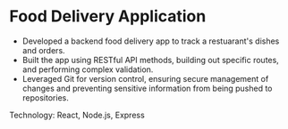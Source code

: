 # Food Delivery Application
* Developed a backend food delivery app to track a restuarant's dishes and orders.
* Built the app using RESTful API methods, building out specific routes, and performing complex validation. 
* Leveraged Git for version control, ensuring secure management of changes and preventing sensitive information from being pushed to repositories.



Technology: React, Node.js, Express
